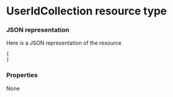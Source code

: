 # UserIdCollection resource type



### JSON representation

Here is a JSON representation of the resource

<!-- {
  "blockType": "resource",
  "optionalProperties": [

  ],
  "@odata.type": "microsoft.graph.useridcollection"
}-->

```json
{
}

```
### Properties
None

<!-- uuid: e8f8b155-6bd3-4968-91cc-fc115729e8da
2015-10-18 19:39:29 UTC -->
<!-- {
  "type": "#page.annotation",
  "description": "UserIdCollection resource",
  "keywords": "",
  "section": "documentation",
  "tocPath": ""
}-->
